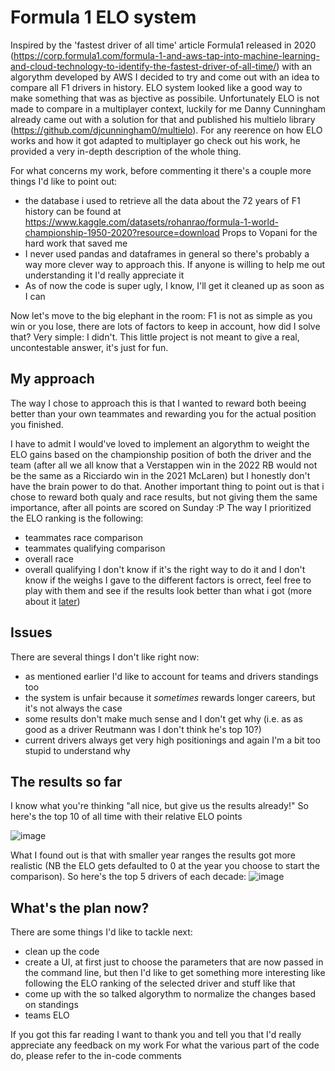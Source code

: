 # Formula 1 ELO system
Inspired by the 'fastest driver of all time' article Formula1 released in 2020 (https://corp.formula1.com/formula-1-and-aws-tap-into-machine-learning-and-cloud-technology-to-identify-the-fastest-driver-of-all-time/) with an algorythm developed by AWS I decided to try and come out with an idea to compare all F1 drivers in history.
ELO system looked like a good way to make something that was as bjective as possibile. Unfortunately ELO is not made to compare in a multiplayer context, luckily for me Danny Cunningham already came out with a solution for that and published his multielo library (https://github.com/djcunningham0/multielo). For any reerence on how ELO works and how it got adapted to multiplayer go check out his work, he provided a very in-depth description of the whole thing.

For what concerns my work, before commenting it there's a couple more things I'd like to point out:
- the database i used to retrieve all the data about the 72 years of F1 history can be found at https://www.kaggle.com/datasets/rohanrao/formula-1-world-championship-1950-2020?resource=download Props to Vopani for the hard work that saved me
- I never used pandas and dataframes in general so there's probably a way more clever way to approach this. If anyone is willing to help me out understanding it I'd really appreciate it
- As of now the code is super ugly, I know, I'll get it cleaned up as soon as I can

Now let's move to the big elephant in the room: F1 is not as simple as you win or you lose, there are lots of factors to keep in account, how did I solve that? Very simple: I didn't. This little project is not meant to give a real, uncontestable answer, it's just for fun.

## My approach
The way I chose to approach this is that I wanted to reward both beeing better than your own teammates and rewarding you for the actual position you finished.

I have to admit I would've loved to implement an algorythm to weight the ELO gains based on the championship position of both the driver and the team (after all we all know that a Verstappen win in the 2022 RB would not be the same as a Ricciardo win in the 2021 McLaren) but I honestly don't have the brain power to do that.
Another important thing to point out is that i chose to reward both qualy and race results, but not giving them the same importance, after all points are scored on Sunday :P
The way I prioritized the ELO ranking is the following:
- teammates race comparison
- teammates qualifying comparison
- overall race
- overall qualifying
I don't know if it's the right way to do it and I don't know if the weighs I gave to the different factors is orrect, feel free to play with them and see if the results look better than what i got (more about it [later](#The-results-so-far))

## Issues

There are several things I don't like right now:
- as mentioned earlier I'd like to account for teams and drivers standings too
- the system is unfair because it *sometimes* rewards longer careers, but it's not always the case
- some results don't make much sense and I don't get why (i.e. as as good as a driver Reutmann was I don't think he's top 10?)
- current drivers always get very high positionings and again I'm a bit too stupid to understand why

## The results so far
I know what you're thinking "all nice, but give us the results already!"
So here's the top 10 of all time with their relative ELO points

![image](https://user-images.githubusercontent.com/119423921/209942503-ef05ac39-0f70-43d5-bf82-5d5165419c7a.png)

What I found out is that with smaller year ranges the results got more realistic (NB the ELO gets defaulted to 0 at the year you choose to start the comparison). So here's the top 5 drivers of each decade:
![image](https://user-images.githubusercontent.com/119423921/209942863-152a8768-9c2d-4441-b124-7bfaa3d8c881.png)

## What's the plan now?
There are some things I'd like to tackle next:
- clean up the code
- create a UI, at first just to choose the parameters that are now passed in the command line, but then I'd like to get something more interesting like following the ELO ranking of the selected driver and stuff like that
- come up with the so talked algorythm to normalize the changes based on standings
- teams ELO


If you got this far reading I want to thank you and tell you that I'd really appreciate any feedback on my work
For what the various part of the code do, please refer to the in-code comments


